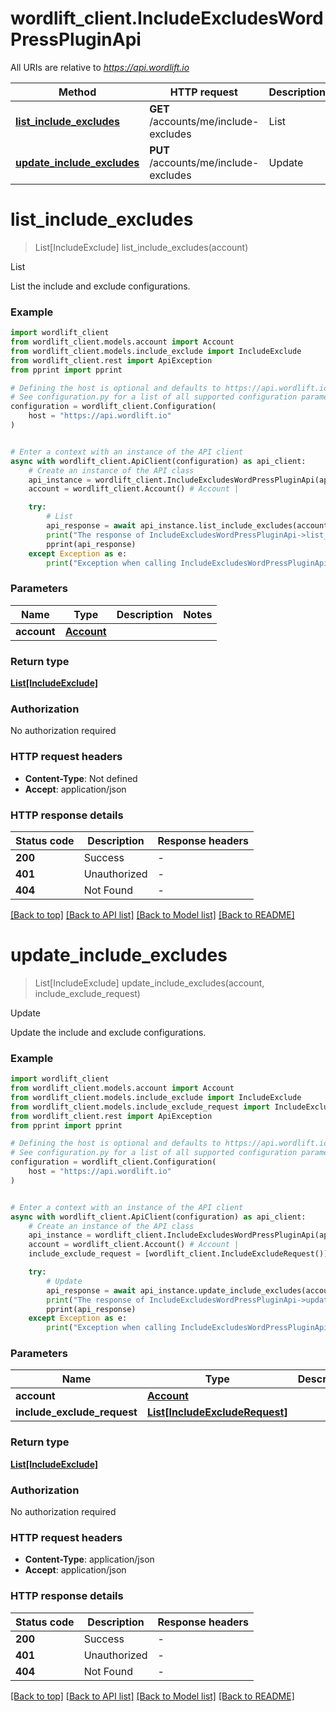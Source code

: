 # wordlift_client.IncludeExcludesWordPressPluginApi

All URIs are relative to *https://api.wordlift.io*

Method | HTTP request | Description
------------- | ------------- | -------------
[**list_include_excludes**](IncludeExcludesWordPressPluginApi.md#list_include_excludes) | **GET** /accounts/me/include-excludes | List
[**update_include_excludes**](IncludeExcludesWordPressPluginApi.md#update_include_excludes) | **PUT** /accounts/me/include-excludes | Update


# **list_include_excludes**
> List[IncludeExclude] list_include_excludes(account)

List

List the include and exclude configurations.

### Example


```python
import wordlift_client
from wordlift_client.models.account import Account
from wordlift_client.models.include_exclude import IncludeExclude
from wordlift_client.rest import ApiException
from pprint import pprint

# Defining the host is optional and defaults to https://api.wordlift.io
# See configuration.py for a list of all supported configuration parameters.
configuration = wordlift_client.Configuration(
    host = "https://api.wordlift.io"
)


# Enter a context with an instance of the API client
async with wordlift_client.ApiClient(configuration) as api_client:
    # Create an instance of the API class
    api_instance = wordlift_client.IncludeExcludesWordPressPluginApi(api_client)
    account = wordlift_client.Account() # Account | 

    try:
        # List
        api_response = await api_instance.list_include_excludes(account)
        print("The response of IncludeExcludesWordPressPluginApi->list_include_excludes:\n")
        pprint(api_response)
    except Exception as e:
        print("Exception when calling IncludeExcludesWordPressPluginApi->list_include_excludes: %s\n" % e)
```



### Parameters


Name | Type | Description  | Notes
------------- | ------------- | ------------- | -------------
 **account** | [**Account**](.md)|  | 

### Return type

[**List[IncludeExclude]**](IncludeExclude.md)

### Authorization

No authorization required

### HTTP request headers

 - **Content-Type**: Not defined
 - **Accept**: application/json

### HTTP response details

| Status code | Description | Response headers |
|-------------|-------------|------------------|
**200** | Success |  -  |
**401** | Unauthorized |  -  |
**404** | Not Found |  -  |

[[Back to top]](#) [[Back to API list]](../README.md#documentation-for-api-endpoints) [[Back to Model list]](../README.md#documentation-for-models) [[Back to README]](../README.md)

# **update_include_excludes**
> List[IncludeExclude] update_include_excludes(account, include_exclude_request)

Update

Update the include and exclude configurations.

### Example


```python
import wordlift_client
from wordlift_client.models.account import Account
from wordlift_client.models.include_exclude import IncludeExclude
from wordlift_client.models.include_exclude_request import IncludeExcludeRequest
from wordlift_client.rest import ApiException
from pprint import pprint

# Defining the host is optional and defaults to https://api.wordlift.io
# See configuration.py for a list of all supported configuration parameters.
configuration = wordlift_client.Configuration(
    host = "https://api.wordlift.io"
)


# Enter a context with an instance of the API client
async with wordlift_client.ApiClient(configuration) as api_client:
    # Create an instance of the API class
    api_instance = wordlift_client.IncludeExcludesWordPressPluginApi(api_client)
    account = wordlift_client.Account() # Account | 
    include_exclude_request = [wordlift_client.IncludeExcludeRequest()] # List[IncludeExcludeRequest] | 

    try:
        # Update
        api_response = await api_instance.update_include_excludes(account, include_exclude_request)
        print("The response of IncludeExcludesWordPressPluginApi->update_include_excludes:\n")
        pprint(api_response)
    except Exception as e:
        print("Exception when calling IncludeExcludesWordPressPluginApi->update_include_excludes: %s\n" % e)
```



### Parameters


Name | Type | Description  | Notes
------------- | ------------- | ------------- | -------------
 **account** | [**Account**](.md)|  | 
 **include_exclude_request** | [**List[IncludeExcludeRequest]**](IncludeExcludeRequest.md)|  | 

### Return type

[**List[IncludeExclude]**](IncludeExclude.md)

### Authorization

No authorization required

### HTTP request headers

 - **Content-Type**: application/json
 - **Accept**: application/json

### HTTP response details

| Status code | Description | Response headers |
|-------------|-------------|------------------|
**200** | Success |  -  |
**401** | Unauthorized |  -  |
**404** | Not Found |  -  |

[[Back to top]](#) [[Back to API list]](../README.md#documentation-for-api-endpoints) [[Back to Model list]](../README.md#documentation-for-models) [[Back to README]](../README.md)

